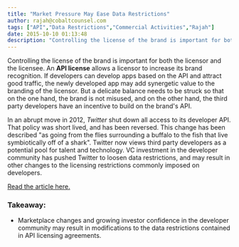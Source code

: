 ```yaml
---
title: "Market Pressure May Ease Data Restrictions"
author: rajah@cobaltcounsel.com
tags: ["API","Data Restrictions","Commercial Activities","Rajah"]
date: 2015-10-10 01:13:48
description: "Controlling the license of the brand is important for both the licensor and the licensee. An API license allows a licensor to increase its brand recognition."
---
```




Controlling the license of the brand is important for both the licensor and the licensee. An **API license** allows a licensor to increase its brand recognition. If developers can develop apps based on the API and attract good traffic, the newly developed app may add synergetic value to the branding of the licensor. But a delicate balance needs to be struck so that on the one hand, the brand is not misused, and on the other hand, the third party developers have an incentive to build on the brand's API. 

In an abrupt move in 2012, *Twitter* shut down all access to its developer API. That policy was short lived, and has been reversed. This change has been described "as going from the flies surrounding a buffalo to the fish that live symbiotically off of a shark". Twitter now views third party developers as a potential pool for talent and technology. VC investment in the developer community has pushed Twitter to loosen data restrictions, and may result in other changes to the licensing restrictions commonly imposed on developers.

[Read the article here.](http://adexchanger.com/mobile/as-brands-dig-deeper-into-social-data-twitter-opens-up-to-third-party-developers/)

### Takeaway:
- Marketplace changes and growing investor confidence in the developer community may result in modifications to the data restrictions contained in API licensing agreements.
